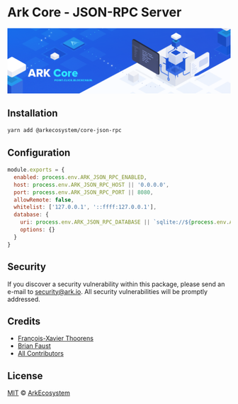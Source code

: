 # Ark Core - JSON-RPC Server

<p align="center">
    <img src="../../banner.png?sanitize=true" />
</p>

## Installation

```bash
yarn add @arkecosystem/core-json-rpc
```

## Configuration

```js
module.exports = {
  enabled: process.env.ARK_JSON_RPC_ENABLED,
  host: process.env.ARK_JSON_RPC_HOST || '0.0.0.0',
  port: process.env.ARK_JSON_RPC_PORT || 8080,
  allowRemote: false,
  whitelist: ['127.0.0.1', '::ffff:127.0.0.1'],
  database: {
    uri: process.env.ARK_JSON_RPC_DATABASE || `sqlite://${process.env.ARK_PATH_DATA}/database/json-rpc.sqlite`,
    options: {}
  }
}
```

## Security

If you discover a security vulnerability within this package, please send an e-mail to security@ark.io. All security vulnerabilities will be promptly addressed.

## Credits

- [François-Xavier Thoorens](https://github.com/fix)
- [Brian Faust](https://github.com/faustbrian)
- [All Contributors](../../../../contributors)

## License

[MIT](LICENSE) © [ArkEcosystem](https://ark.io)
